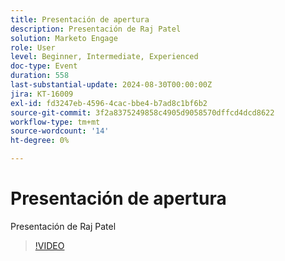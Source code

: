 ```yaml
---
title: Presentación de apertura
description: Presentación de Raj Patel
solution: Marketo Engage
role: User
level: Beginner, Intermediate, Experienced
doc-type: Event
duration: 558
last-substantial-update: 2024-08-30T00:00:00Z
jira: KT-16009
exl-id: fd3247eb-4596-4cac-bbe4-b7ad8c1bf6b2
source-git-commit: 3f2a8375249858c4905d9058570dffcd4dcd8622
workflow-type: tm+mt
source-wordcount: '14'
ht-degree: 0%

---
```


# Presentación de apertura

Presentación de Raj Patel

>[!VIDEO](https://video.tv.adobe.com/v/3453058/?learn=on&captions=spa)
